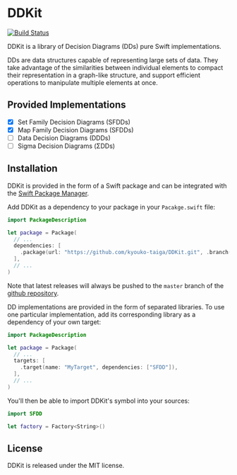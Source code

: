 # DDKit

[![Build Status](https://travis-ci.org/kyouko-taiga/DDKit.svg?branch=master)](https://travis-ci.org/kyouko-taiga/DDKit)

DDKit is a library of Decision Diagrams (DDs) pure Swift implementations.

DDs are data structures capable of representing large sets of data.
They take advantage of the similarities between individual elements
to compact their representation in a graph-like structure,
and support efficient operations to manipulate multiple elements at once.

## Provided Implementations

- [x] Set Family Decision Diagrams (SFDDs)
- [x] Map Family Decision Diagrams (SFDDs)
- [ ] Data Decision Diagrams (DDDs)
- [ ] Sigma Decision Diagrams (ΣDDs)

## Installation

DDKit is provided in the form of a Swift package and can be integrated with the
[Swift Package Manager](https://swift.org/package-manager/).

Add DDKit as a dependency to your package in your `Pacakge.swift` file:

```swift
import PackageDescription

let package = Package(
  // ...
  dependencies: [
    .package(url: "https://github.com/kyouko-taiga/DDKit.git", .branch("master")),
  ],
  // ...
)
```

Note that latest releases will always be pushed to the `master` branch of the
[github repository](https://github.com/kyouko-taiga/DDKit.git).

DD implementations are provided in the form of separated libraries.
To use one particular implementation,
add its corresponding library as a dependency of your own target:

```swift
import PackageDescription

let package = Package(
  // ...
  targets: [
    .target(name: "MyTarget", dependencies: ["SFDD"]),
  ],
  // ...
)
```

You'll then be able to import DDKit's symbol into your sources:

```swift
import SFDD

let factory = Factory<String>()
```

## License

DDKit is released under the MIT license.
